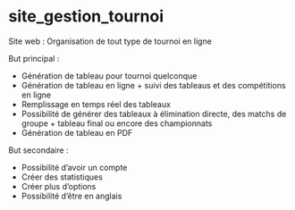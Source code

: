 # site_gestion_tournoi

Site web : Organisation de tout type de tournoi en ligne 

But principal :

- Génération de tableau pour tournoi quelconque
- Génération de tableau en ligne + suivi des tableaus et des compétitions en ligne
- Remplissage en temps réel des tableaux
- Possibilité de générer des tableaux à élimination directe, des matchs de groupe + tableau final ou encore des championnats
- Génération de tableau en PDF

But secondaire :

- Possibilité d’avoir un compte
- Créer des statistiques
- Créer plus d’options
- Possibilité d’être en anglais
